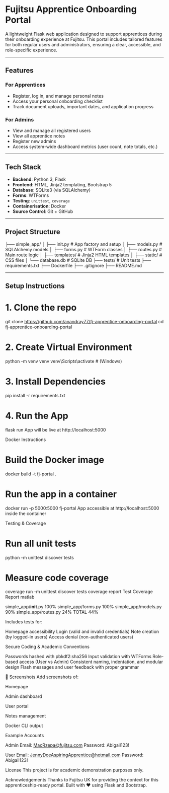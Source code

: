 # Fujitsu Apprentice Onboarding Portal

A lightweight Flask web application designed to support apprentices during their onboarding experience at Fujitsu. This portal includes tailored features for both regular users and administrators, ensuring a clear, accessible, and role-specific experience.

---

## Features

### For Apprentices
- Register, log in, and manage personal notes
- Access your personal onboarding checklist
- Track document uploads, important dates, and application progress

### For Admins
- View and manage all registered users
- View all apprentice notes
- Register new admins
- Access system-wide dashboard metrics (user count, note totals, etc.)

---

## Tech Stack

- **Backend**: Python 3, Flask
- **Frontend**: HTML, Jinja2 templating, Bootstrap 5
- **Database**: SQLite3 (via SQLAlchemy)
- **Forms**: WTForms
- **Testing**: `unittest`, `coverage`
- **Containerisation**: Docker
- **Source Control**: Git + GitHub

---

## Project Structure

├── simple_app/
│ ├── init.py # App factory and setup
│ ├── models.py # SQLAlchemy models
│ ├── forms.py # WTForm classes
│ ├── routes.py # Main route logic
│ ├── templates/ # Jinja2 HTML templates
│ ├── static/ # CSS files
│ └── database.db # SQLite DB
├── tests/ # Unit tests
├── requirements.txt
├── Dockerfile
├── .gitignore
├── README.md


---


## Setup Instructions


# 1. Clone the repo
git clone https://github.com/anandray77/fj-apprentice-onboarding-portal
cd fj-apprentice-onboarding-portal

# 2. Create Virtual Environment
python -m venv venv
venv\\Scripts\\activate   # (Windows)

# 3. Install Dependencies
pip install -r requirements.txt

# 4. Run the App
flask run
App will be live at http://localhost:5000

Docker Instructions

# Build the Docker image
docker build -t fj-portal .

# Run the app in a container
docker run -p 5000:5000 fj-portal
App accessible at http://localhost:5000 inside the container


Testing & Coverage

# Run all unit tests
python -m unittest discover tests

# Measure code coverage
coverage run -m unittest discover tests
coverage report
Test Coverage Report
matlab

simple_app/__init__.py      100%
simple_app/forms.py         100%
simple_app/models.py         90%
simple_app/routes.py         24%
TOTAL                        44%

Includes tests for:

Homepage accessibility
Login (valid and invalid credentials)
Note creation (by logged-in users)
Access denial (non-authenticated users)


Secure Coding & Academic Conventions

Passwords hashed with pbkdf2:sha256
Input validation with WTForms
Role-based access (User vs Admin)
Consistent naming, indentation, and modular design
Flash messages and user feedback with proper grammar

📸 Screenshots
Add screenshots of:

Homepage

Admin dashboard

User portal

Notes management

Docker CLI output


Example Accounts

Admin
Email: MacRzepa@fujitsu.com
Password: Abigail123!

User
Email: JennyDoeAspiringApprentice@hotmail.com
Password: Abigail123!

License
This project is for academic demonstration purposes only.

Acknowledgements
Thanks to Fujitsu UK for providing the context for this apprenticeship-ready portal. Built with ❤️ using Flask and Bootstrap.
